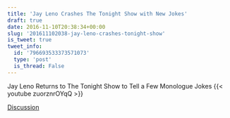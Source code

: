 ```yaml
---
title: 'Jay Leno Crashes The Tonight Show with New Jokes'
draft: true
date: 2016-11-10T20:38:34+00:00
slug: '201611102038-jay-leno-crashes-tonight-show'
is_tweet: true
tweet_info:
  id: '796693533373571073'
  type: 'post'
  is_thread: False
---
```




Jay Leno Returns to The Tonight Show to Tell a Few Monologue Jokes {{< youtube zuorznrOYqQ >}}

[Discussion](https://x.com/sytelus/status/796693533373571073)
